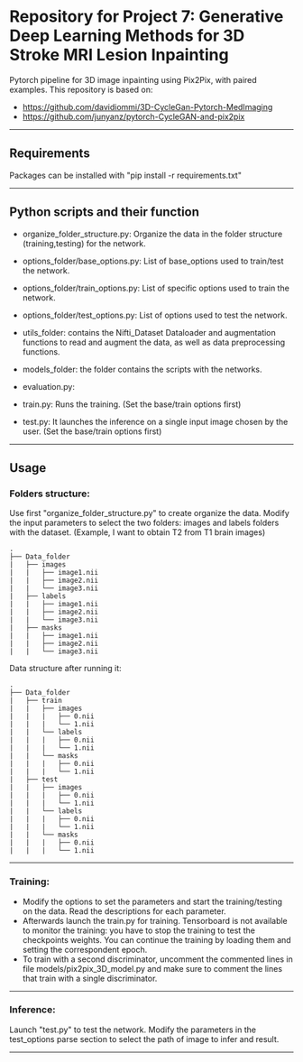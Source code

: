 # Repository for Project 7: Generative Deep Learning Methods for 3D Stroke MRI Lesion Inpainting

Pytorch pipeline for 3D image inpainting using Pix2Pix, with paired examples. This repository is based on:
- https://github.com/davidiommi/3D-CycleGan-Pytorch-MedImaging
- https://github.com/junyanz/pytorch-CycleGAN-and-pix2pix

*******************************************************************************
## Requirements
Packages can be installed with "pip install -r requirements.txt"
*******************************************************************************
## Python scripts and their function

- organize_folder_structure.py: Organize the data in the folder structure (training,testing) for the network.

- options_folder/base_options.py: List of base_options used to train/test the network.  

- options_folder/train_options.py: List of specific options used to train the network.

- options_folder/test_options.py: List of options used to test the network.

- utils_folder: contains the Nifti_Dataset Dataloader and augmentation functions to read and augment the data, as well as data preprocessing functions. 

- models_folder: the folder contains the scripts with the networks.

- evaluation.py: 

- train.py: Runs the training. (Set the base/train options first)

- test.py: It launches the inference on a single input image chosen by the user. (Set the base/train options first)
*******************************************************************************
## Usage
### Folders structure:

Use first "organize_folder_structure.py" to create organize the data.
Modify the input parameters to select the two folders: images and labels folders with the dataset.
(Example, I want to obtain T2 from T1 brain images)


    .
	├── Data_folder                   
	|   ├── images               
	|   |   ├── image1.nii 
    |   |   ├── image2.nii 	
	|   |   └── image3.nii                     
	|   ├── labels                        
	|   |   ├── image1.nii 
    |   |   ├── image2.nii 	
	|   |   └── image3.nii  
	|   ├── masks                        
	|   |   ├── image1.nii 
    |   |   ├── image2.nii 	
	|   |   └── image3.nii  

Data structure after running it:

	.
	├── Data_folder                   
	|   ├── train              
	|   |   ├── images            
	|   |   |   ├── 0.nii              
	|   |   |   └── 1.nii                     
	|   |   └── labels            
	|   |   |   ├── 0.nii             
	|   |   |   └── 1.nii
	|   |   └── masks            
	|   |   |   ├── 0.nii             
	|   |   |   └── 1.nii
	|   ├── test              
	|   |   ├── images           
	|   |   |   ├── 0.nii              
	|   |   |   └── 1.nii                     
	|   |   └── labels            
	|   |   |   ├── 0.nii             
	|   |   |   └── 1.nii
	|   |   └── masks            
	|   |   |   ├── 0.nii             
	|   |   |   └── 1.nii
	

*******************************************************************************
### Training:
- Modify the options to set the parameters and start the training/testing on the data. Read the descriptions for each parameter.
- Afterwards launch the train.py for training. Tensorboard is not available to monitor the training: you have to stop the training to test the checkpoints weights. You can continue the training
by loading them and setting the correspondent epoch.
- To train with a second discriminator, uncomment the commented lines in file models/pix2pix_3D_model.py and make sure to comment the lines that train with a single discriminator. 
*******************************************************************************
### Inference:
Launch "test.py" to test the network. Modify the parameters in the test_options parse section to select the path of image to infer and result.

*******************************************************************************


